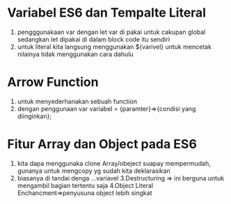 # Variabel ES6 dan Tempalte Literal
1. pengggunakaan var dengan let var di pakai untuk cakupan global sedangkan let dipakai di dalam block code itu sendiri
2. untuk literal kita langsung menggunakan ${varivel} untuk mencetak nilainya tidak menggunakan cara dahulu
# Arrow Function
1. untuk menyederhanakan sebuah function
2. dengan penggunaan var variabel = {paramter}=>{condisi yang diinginkan};

# Fitur Array dan Object pada ES6
1. kita dapa menggunaka clone Array/obeject suapay mempermudah, gunanya untuk mengcopy yg sudah kita deklarasikan
2. biasanya di tandai denga ...variavel
3.Destructuring => ini berguna untuk mengambil bagian tertentu saja
4.Object Literal Enchancment=>penyusuna object lebih singkat
